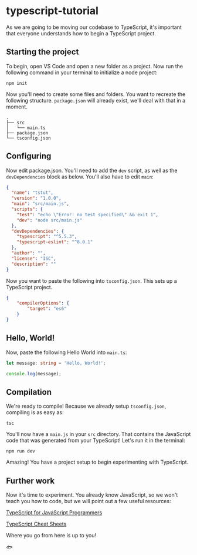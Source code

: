 # typescript-tutorial

As we are going to be moving our codebase to TypeScript, it's important that everyone understands how to begin a TypeScript project.

## Starting the project

To begin, open VS Code and open a new folder as a project. Now run the following command in your terminal to initialize a node project:

```shell
npm init
```

Now you'll need to create some files and folders. You want to recreate the following structure. `package.json` will already exist, we'll deal with that in a moment.

```
.
├── src
│   └── main.ts
├── package.json
└── tsconfig.json
```

## Configuring

Now edit package.json. You'll need to add the `dev` script, as well as the `devDependencies` block as below. You'll also have to edit `main`:

```json
{
  "name": "tstut",
  "version": "1.0.0",
  "main": "src/main.js",
  "scripts": {
    "test": "echo \"Error: no test specified\" && exit 1",
    "dev": "node src/main.js"
  },
  "devDependencies": {
    "typescript": "^5.5.3",
    "typescript-eslint": "^8.0.1"
  },
  "author": "",
  "license": "ISC",
  "description": ""
}
```

Now you want to paste the following into `tsconfig.json`. This sets up a TypeScript project.

```json
{
    "compilerOptions": {
        "target": "es6"
    }
}
```

## Hello, World!

Now, paste the following Hello World into `main.ts`:

```ts
let message: string = 'Hello, World!';

console.log(message);
```

## Compilation

We're ready to compile! Because we already setup `tsconfig.json`, compiling is as easy as:

```shell
tsc
```

You'll now have a `main.js` in your `src` directory. That contains the JavaScript code that was generated from your TypeScript! Let's run it in the terminal:

```shell
npm run dev
```

Amazing! You have a project setup to begin experimenting with TypeScript.

## Further work

Now it's time to experiment. You already know JavaScript, so we won't teach you how to code, but we will point out a few useful resources:

[TypeScript for JavaScript Programmers](https://www.typescriptlang.org/docs/handbook/typescript-in-5-minutes.html)

[TypeScript Cheat Sheets](https://www.typescriptlang.org/cheatsheets/)

Where you go from here is up to you!

🐟
